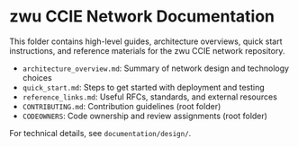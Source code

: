 # zwu CCIE Network Documentation

This folder contains high-level guides, architecture overviews, quick start instructions, and reference materials for the zwu CCIE network repository.

- `architecture_overview.md`: Summary of network design and technology choices
- `quick_start.md`: Steps to get started with deployment and testing
- `reference_links.md`: Useful RFCs, standards, and external resources
- `CONTRIBUTING.md`: Contribution guidelines (root folder)
- `CODEOWNERS`: Code ownership and review assignments (root folder)

For technical details, see `documentation/design/`.
